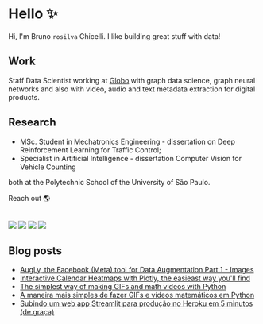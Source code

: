 # Hello ✨

Hi, I'm Bruno `rosilva` Chicelli. I like building great stuff with data!

## Work
Staff Data Scientist working at [Globo](https://github.com/globocom) with graph data science, graph neural networks and also with video, audio and text metadata extraction for digital products.

## Research
- MSc. Student in Mechatronics Engineering - dissertation on Deep Reinforcement Learning for Traffic Control;
- Specialist in Artificial Intelligence - dissertation Computer Vision for Vehicle Counting

both at the Polytechnic School of the University of São Paulo.

Reach out 🌎<br><br>

<div> 
  <a href="https://github.com/brunorosilva/CV-BRS/blob/main/Bruno_Rodrigues_CV.pdf" target="_blank"><img src="https://img.shields.io/badge/Resume-555?style=for-the-badge&logo=buy-me-a-coffee&logoColor=white" target="_blank"></a>
  <a href="https://brunorosilva.github.io/" target="_blank">
    <img src="https://img.shields.io/badge/-Portfolio-%23E4405F?style=for-the-badge&logo=react&logoColor=white" target="_blank"></a>
 	<a href="https://medium.com/@brunorosilva" target="_blank"><img src="https://img.shields.io/badge/Medium-000?style=for-the-badge&logo=medium&logoColor=white" target="_blank"></a>
  <a href="https://www.linkedin.com/in/brunorosilva" target="_blank"><img src="https://img.shields.io/badge/-LinkedIn-%230077B5?style=for-the-badge&logo=linkedin&logoColor=white" target="_blank"></a> 
</div>

## Blog posts
<!-- BLOG-POST-LIST:START -->
- [AugLy, the Facebook &lpar;Meta&rpar; tool for Data Augmentation Part 1 - Images](https://brunorosilva.medium.com/augly-the-facebook-meta-tool-for-data-augmentation-part-1-images-bbf94bf80df6?source=rss-9c9a68883d13------2)
- [Interactive Calendar Heatmaps with Plotly, the easieast way you&#39;ll find](https://brunorosilva.medium.com/interactive-calendar-heatmaps-with-plotly-the-easieast-way-youll-find-5fc322125db7?source=rss-9c9a68883d13------2)
- [The simplest way of making GIFs and math videos with Python](https://towardsdatascience.com/the-simplest-way-of-making-gifs-and-math-videos-with-python-aec41da74c6e?source=rss-9c9a68883d13------2)
- [A maneira mais simples de fazer GIFs e vídeos matemáticos em Python](https://brunorosilva.medium.com/a-maneira-mais-simples-de-fazer-gifs-e-v%C3%ADdeos-matem%C3%A1ticos-em-python-86612adbfc9?source=rss-9c9a68883d13------2)
- [Subindo um web app Streamlit para produção no Heroku em 5 minutos &lpar;de graça&rpar;](https://brunorosilva.medium.com/subindo-um-web-app-streamlit-para-produ%C3%A7%C3%A3o-no-heroku-em-5-minutos-de-gra%C3%A7a-1c03996da268?source=rss-9c9a68883d13------2)
<!-- BLOG-POST-LIST:END -->
